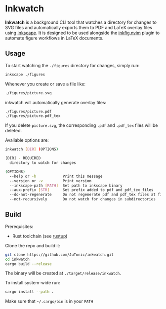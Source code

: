 # Inkwatch

**Inkwatch** is a background CLI tool that watches a directory for changes to SVG files and automatically exports them to PDF and LaTeX overlay files using [Inkscape](https://inkscape.org). It is designed to be used alongside the [inkfig.nvim](https://github.com/JuTonic/inkfig.nvim) plugin to automate figure workflows in LaTeX documents.

## Usage

To start watching the `./figures` directory for changes, simply run:

```bash
inkscape ./figures
```

Whenever you create or save a file like:
```bash
./figures/picture.svg
```
inkwatch will automatically generate overlay files:
```bash
./figures/picture.pdf
./figures/picture.pdf_tex
```
If you delete `picture.svg`, the corresponding `.pdf` and `.pdf_tex` files will be deleted.

Avaliable options are:

```bash
inkwatch [DIR] (OPTIONS)

[DIR] - REQUIRED
  directory to watch for changes

(OPTIONS)
  --help or -h            Print this message
  --version or -v         Print version
  --inkscape-path [PATH]  Set path to inkscape binary
  --aux-prefix [STR]      Set prefix added to pdf and pdf_tex files
  --do-not-regenerate     Do not regenerate pdf and pdf_tex files at first run
  --not-recursively       Do not watch for changes in subdirectories
```

## Build

Prerequisites:
- Rust toolchain (see [rustup](https://rustup.rs/))

Clone the repo and build it:

```bash
git clone https://github.com/JuTonic/inkwatch.git
cd inkwatch
cargo build --release
```
The binary will be created at `./target/release/inkwatch`.

To install system-wide run:

```bash
cargo install --path .
```
Make sure that `~/.cargo/bin` is in your `PATH`
